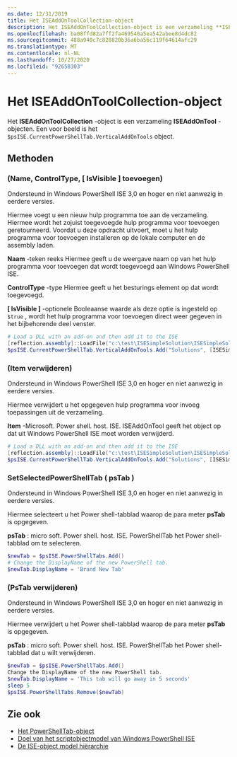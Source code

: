 ```yaml
---
ms.date: 12/31/2019
title: Het ISEAddOnToolCollection-object
description: Het ISEAddOnToolCollection-object is een verzameling **ISEAddOnTool** -objecten.
ms.openlocfilehash: ba08ffd82a7ff2fa469540a5ea542abee8d4dc82
ms.sourcegitcommit: 488a940c7c828820b36a6ba56c119f64614afc29
ms.translationtype: MT
ms.contentlocale: nl-NL
ms.lasthandoff: 10/27/2020
ms.locfileid: "92658303"
---
```

# <a name="the-iseaddontoolcollection-object"></a>Het ISEAddOnToolCollection-object

Het **ISEAddOnToolCollection** -object is een verzameling **ISEAddOnTool** -objecten. Een voor beeld is het `$psISE.CurrentPowerShellTab.VerticalAddOnTools` object.

## <a name="methods"></a>Methoden

### <a name="add-name-controltype-isvisible-"></a>\(Name, ControlType, \[ IsVisible \] toevoegen\)

Ondersteund in Windows PowerShell ISE 3,0 en hoger en niet aanwezig in eerdere versies.

Hiermee voegt u een nieuw hulp programma toe aan de verzameling. Hiermee wordt het zojuist toegevoegde hulp programma voor toevoegen geretourneerd. Voordat u deze opdracht uitvoert, moet u het hulp programma voor toevoegen installeren op de lokale computer en de assembly laden.

**Naam** -teken reeks Hiermee geeft u de weergave naam op van het hulp programma voor toevoegen dat wordt toegevoegd aan Windows PowerShell ISE.

**ControlType** -type Hiermee geeft u het besturings element op dat wordt toegevoegd.

**\[ IsVisible \]** -optionele Booleaanse waarde als deze optie is ingesteld op `$true` , wordt het hulp programma voor toevoegen direct weer gegeven in het bijbehorende deel venster.

```powershell
# Load a DLL with an add-on and then add it to the ISE
[reflection.assembly]::LoadFile("c:\test\ISESimpleSolution\ISESimpleSolution.dll")
$psISE.CurrentPowerShellTab.VerticalAddOnTools.Add("Solutions", [ISESimpleSolution.Solution], $true)
```

### <a name="remove-item-"></a>\(Item verwijderen\)

Ondersteund in Windows PowerShell ISE 3,0 en hoger en niet aanwezig in eerdere versies.

Hiermee verwijdert u het opgegeven hulp programma voor invoeg toepassingen uit de verzameling.

**Item** -Microsoft. Power shell. host. ISE. ISEAddOnTool geeft het object op dat uit Windows PowerShell ISE moet worden verwijderd.

```powershell
# Load a DLL with an add-on and then add it to the ISE
[reflection.assembly]::LoadFile("c:\test\ISESimpleSolution\ISESimpleSolution.dll")
$psISE.CurrentPowerShellTab.VerticalAddOnTools.Add("Solutions", [ISESimpleSolution.Solution], $true)
```

### <a name="setselectedpowershelltab-pstab-"></a>SetSelectedPowerShellTab \( psTab \)

Ondersteund in Windows PowerShell ISE 3,0 en hoger en niet aanwezig in eerdere versies.

Hiermee selecteert u het Power shell-tabblad waarop de para meter **psTab** is opgegeven.

**psTab** : micro soft. Power shell. host. ISE. PowerShellTab het Power shell-tabblad om te selecteren.

```powershell
$newTab = $psISE.PowerShellTabs.Add()
# Change the DisplayName of the new PowerShell tab.
$newTab.DisplayName = 'Brand New Tab'
```

### <a name="remove-pstab-"></a>\(PsTab verwijderen\)

Ondersteund in Windows PowerShell ISE 3,0 en hoger en niet aanwezig in eerdere versies.

Hiermee verwijdert u het Power shell-tabblad waarop de para meter **psTab** is opgegeven.

**psTab** : micro soft. Power shell. host. ISE. PowerShellTab het Power shell-tabblad dat u wilt verwijderen.

```powershell
$newTab = $psISE.PowerShellTabs.Add()
Change the DisplayName of the new PowerShell tab.
$newTab.DisplayName = 'This tab will go away in 5 seconds'
sleep 5
$psISE.PowerShellTabs.Remove($newTab)
```

## <a name="see-also"></a>Zie ook

- [Het PowerShellTab-object](The-PowerShellTab-Object.md)
- [Doel van het scriptobjectmodel van Windows PowerShell ISE](Purpose-of-the-Windows-PowerShell-ISE-Scripting-Object-Model.md)
- [De ISE-object model hiërarchie](The-ISE-Object-Model-Hierarchy.md)
